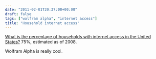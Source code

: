 ```yaml
---
date: "2011-02-01T20:37:00+00:00"
draft: false
tags: ["wolfram alpha", "internet access"]
title: "Household internet access"
---
```

[What is the percentage of households with internet access in the United States?](http://www.wolframalpha.com/input/?i=percentage+of+households+with+internet+access+in+the+united+states) 75%, estimated as of 2008.

Wolfram Alpha is really cool.
